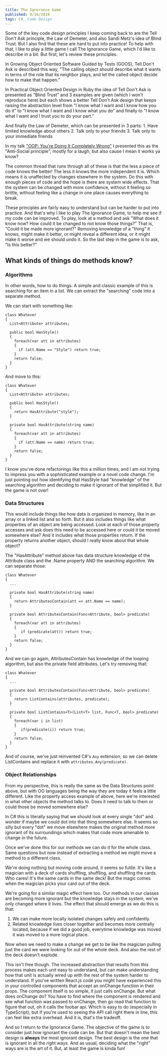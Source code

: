 ```yaml
---
title: The Ignorance Game
published: 9/16/2019
tags: C#, Code Design
---
```

Some of the key code design principles I keep coming back to are the Tell Don't Ask principle, the Law of Demeter, and also Sandi Metz's idea of Blind Trust.  But I also find that these are hard to put into practice!  To help with that, I like to play a little game I call The Ignorance Game, which I'd like to describe in a bit.  But first, let's review these principles.
<!-- excerpt -->
In Growing Object Oriented Software Guided by Tests (GOOS), Tell Don't Ask is described this way, "The calling object should describe what it wants in terms of the role that its neighbor plays, and let the called object decide how to make that happen."

In Practical Object Oriented Design in Ruby the idea of Tell Don't Ask is presented as "Blind Trust" and 3 examples are given (which I won't reproduce here) but each shows a better Tell Don't Ask design that keeps raising the abstraction level from "I know what I want and I know how you do it" to "I know what I want and I know what you do" and finally to "I know what I want and I trust you to do your part."

And finally the Law of Demeter, which can be presented in 3 parts:
	1. Have limited knowledge about others
	2. Talk only to your friends
	3. Talk only to your immediate friends

In my talk ["OOP: You're Doing It Completely Wrong"](https://kevin-berridge.blogspot.com/2014/04/oop-youre-doing-it-completely-wrong.html) I presented this as the "Anti-Social principle", mostly for a laugh, but also cause I mean it works ya know?

The common thread that runs through all of these is that the less a piece of code knows the better!  The less it knows the more independent it is.  Which means it is unaffected by changes elsewhere in the system.  Do this with enough pieces of code and the hope is there are system wide effects.  That the system can be changed with more confidence, without it feeling so brittle, without feeling like a change in one place causes everything to break.

These principles are fairly easy to understand but can be harder to put into practice.  And that's why I like to play The Ignorance Game, to help me see if my code can be improved.  To play, look at a method and ask "What does it know now?  How could it be changed to not know those things?"  That is, "Could it be made more ignorant?"  Removing knowledge of a "thing" it knows, might make it better, or might reveal a different idea, or it might make it worse and we should undo it.  So the last step in the game is to ask, "Is this better?"

## What kinds of things do methods know?

### Algorithms
In other words, how to do things.  A simple and classic example of this is searching for an item in a list.  We can extract the "searching" code into a separate method.

We can start with something like:
```
class Whatever
{
  List<Attribute> attributes;

  public bool HasStyle()
  {
    foreach(var att in attributes)
    {
      if (att.Name == "Style") return true;
    }
    return false;
  }
}
```

And move to this:
```
class Whatever
{
  List<Attribute> attributes;

  public bool HasStyle()
  {
    return HasAttribute("style");
  }

  private bool HasAttribute(string name)
  {
    foreach(var att in attributes)
    {
      if (att.Name == name) return true;
    }
    return false;
  }
}
```

I know you've done refactorings like this a million times, and I am not trying to impress you with a sophisticated example or a novel code change.  I'm just pointing out how identifying that HasStyle had "knowledge" of the searching algorithm and deciding to make it ignorant of that simplified it.  But the game is not over!

### Data Structures
This would include things like how data is organized in memory, like in an array or a linked list and so forth.  But it also includes things like what properties of an object are being accessed. Look at each of those property accesses and ask does this need to be accessed here or could it be moved somewhere else?  And it includes what those properties return.  If the property returns another object, should I really know about that whole object?

The "HasAttribute" method above has data structure knowledge of the Attribute class and the .Name property AND the searching algorithm.  We can separate those:

```
class Whatever
{
  ...

  private bool HasAttribute(string name)
  {
    return AttributesContain(att => att.Name == name);
  }

  private bool AttributesContain(Func<Attribute, bool> predicate)
  {
    foreach(var att in attributes)
    {
       if (predicate(att)) return true;
    }
    return false;
  }
}
```

And we can go again, AttributesContain has knowledge of the looping algorithm, but also the private field attributes.  Let's try removing that:

```
class Whatever
{
  ...

  private bool AttributesContain(Func<Attribute, bool> predicate)
  {
    return ListContains(attributes, predicate);
  }

  private bool ListContains<T>(List<T> list, Func<T, bool> predicate)
  {
    foreach(var i in list)
    {
       if(predicate(i)) return true;
    }
    return false;
  }
}
```

And of course, we've just reinvented C#'s `Any` extension, so we can delete ListContains and replace it with `attributes.Any(predicate)`.

### Object Relationships
From my perspective, this is really the same as the Data Structures point above, but with OO languages being the way they are today it feels a little different.  Like the property access example of above, here we're interested in what other objects the method talks to.  Does it need to talk to them or could those be moved somewhere else?

In C# this is literally saying that we should look at every single "dot" and wonder if maybe we could dot into that thing somewhere else. It seems so silly but every "dot" we move elsewhere makes the original method more ignorant of its surroundings which makes that code more amenable to change in the future.

Once we've done this for our methods we can do it for the whole class.  Same questions but now instead of extracting a method we might move a method to a different class.

We're doing nothing but moving code around, it seems so futile.  It's like a magician with a deck of cards shuffling, shuffling, and shuffling the cards. Who cares! It's the same cards in the same deck!  But the magic comes when the magician picks your card out of the deck.

We're going for a similar magic effect here too.  Our methods in our classes are becoming more ignorant but the knowledge stays in the system, we've only changed where it lives.  The effect that should emerge as we do this is that:
1.  We can make more locally isolated changes safely and confidently.
2. Related knowledge lives closer together and becomes more centrally located, because if we did a good job, everytime knowledge was moved it was moved to a more logical place.

Now when we need to make a change we get to be like the magician pulling just the card we were looking for out of the whole deck.  And also the rest of the deck doesn't explode.

This isn't free though.  The increased abstraction that results from this process makes each unit easy to understand, but can make understanding how that unit is actually wired up with the rest of the system harder to understand.  If you've written React.js code you might have experienced this in your controlled components that accept an onChange function in their props.  The component itself is so simple, it just calls onChange.  But what does onChange do?  You have to find where the component is rendered and see what function was passed to onChange, then go read that function to figure that out, oh it calls the foobar api.  Which is easy to do (especially in TypeScript), but if you're used to seeing the API call right there in line, this can feel like extra overhead.  And it is, that's the tradeoff. 

And so I return to the Ignorance Game.  The objective of the game is to consider just how ignorant the code can be.  But that doesn't mean the best design is **always** the most ignorant design.  The best design is the one that is ignorant in all the right ways.  And as usual, deciding what the "right" ways are is the art of it.  But, at least the game is kinda fun!